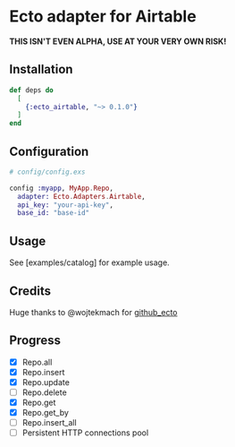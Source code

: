 # Ecto adapter for Airtable

**THIS ISN'T EVEN ALPHA, USE AT YOUR VERY OWN RISK!**


## Installation

```elixir
def deps do
  [
    {:ecto_airtable, "~> 0.1.0"}
  ]
end
```

## Configuration

```elixir
# config/config.exs

config :myapp, MyApp.Repo,
  adapter: Ecto.Adapters.Airtable,
  api_key: "your-api-key",
  base_id: "base-id"

```

## Usage

See [examples/catalog] for example usage.

## Credits

Huge thanks to @wojtekmach for [github_ecto](https://github.com/wojtekmach/github_ecto)


## Progress
- [x] Repo.all
- [x] Repo.insert
- [x] Repo.update
- [ ] Repo.delete
- [x] Repo.get
- [x] Repo.get_by
- [ ] Repo.insert_all
- [ ] Persistent HTTP connections pool
